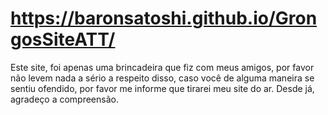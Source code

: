 # https://baronsatoshi.github.io/GrongosSiteATT/
Este site, foi apenas uma brincadeira que fiz com meus amigos, por favor não levem nada a sério a respeito disso, caso você de alguma maneira se sentiu ofendido, por favor me informe que tirarei meu site do ar. 
Desde já, agradeço a compreensão.
